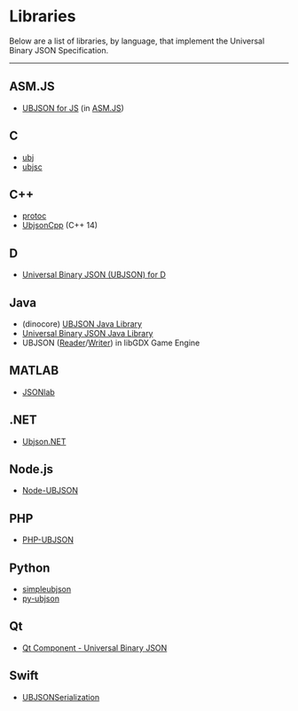 # Libraries

Below are a list of libraries, by language, that implement the Universal Binary JSON Specification.

* * *

## ASM.JS

*   [UBJSON for JS](https://github.com/artcompiler/L16) (in [ASM.JS](http://asmjs.org/))

## C

*   [ubj](https://github.com/Steve132/ubj)
*   [ubjsc](https://bitbucket.org/tsieprawski/ubjsc)

## C++

*   [protoc](http://sourceforge.net/p/protoc/wiki/Home/)
*   [UbjsonCpp](https://github.com/WhiZTiM/UbjsonCpp) (C++ 14)

## D

*   [Universal Binary JSON (UBJSON) for D](https://github.com/adilbaig/ubjsond)

## Java

*   (dinocore) [UBJSON Java Library](https://github.com/dinocore1/ubjson)
*   [Universal Binary JSON Java Library](https://github.com/thebuzzmedia/universal-binary-json-java)
*   UBJSON ([Reader](http://libgdx.badlogicgames.com/nightlies/docs/api/com/badlogic/gdx/utils/UBJsonReader.html)/[Writer](http://libgdx.badlogicgames.com/nightlies/docs/api/com/badlogic/gdx/utils/UBJsonWriter.html)) in libGDX Game Engine

## MATLAB

*   <span style="line-height: 13px;">[JSONlab](http://iso2mesh.sourceforge.net/cgi-bin/index.cgi?jsonlab)</span>

## .NET

*   [Ubjson.NET](http://ubjsonnet.codeplex.com/)

## Node.js

*   [Node-UBJSON](https://github.com/Sannis/node-ubjson)

## PHP

*   [<span style="line-height: 13px;">PHP-UBJSON</span>](https://github.com/dizews/php-ubjson)

## Python

*   [simpleubjson](https://code.google.com/p/simpleubjson/)
*   [py-ubjson](https://github.com/Iotic-Labs/py-ubjson)

## Qt

*   <span style="line-height: 13px;">[Qt Component - Universal Binary JSON](http://qt-apps.org/content/show.php?content=162288)</span>

## Swift

*   <span style="line-height: 13px;">[UBJSONSerialization](https://github.com/Frizlab/UBJSONSerialization)</span>